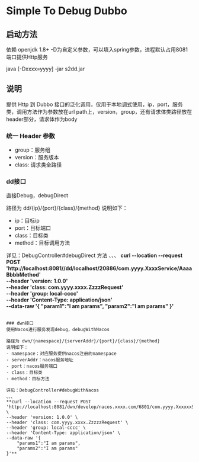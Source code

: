 # Simple To Debug Dubbo

## 启动方法

依赖 openjdk 1.8+ -D为自定义参数，可以填入spring参数，进程默认占用8081端口提供Http服务

java [-Dxxxx=yyyy] -jar s2dd.jar


## 说明
提供 Http 到 Dubbo 接口的泛化调用，仅用于本地调式使用，ip，port，服务类，调用方法作为参数放在url path上，version，group，还有请求体类路径放在header部分，请求体作为body

### 统一 Header 参数
- group：服务组
- version：服务版本
- class: 请求类全路径

### dd接口 
直接Debug，debugDirect

路径为 dd/{ip}/{port}/{class}/{method}
说明如下：
- ip：目标ip
- port：目标端口
- class：目标类
- method：目标调用方法

详见：DebugController#debugDirect 方法
、、、
**curl --location --request POST 'http://localhost:8081//dd/localhost/20886/com.yyyy.XxxxService/AaaaBbbbMethod' \
--header 'version: 1.0.0' \
--header 'class: com.yyyy.xxxx.ZzzzRequest' \
--header 'group: local-cccc' \
--header 'Content-Type: application/json' \
--data-raw '{
    "param1":"I am params",
    "param2":"I am params"
}'**
```

### dwn接口 
使用Nacos进行服务发现debug，debugWithNacos

路径为 dwn/{namespace}/{serverAddr}/{port}/{class}/{method}
说明如下：
- namespace：对应服务提供nacos注册的namespace
- serverAddr：nacos服务地址
- port：nacos服务端口
- class：目标类
- method：目标方法

详见：DebugController#debugWithNacos
、、、
**curl --location --request POST 'http://localhost:8081/dwn/develop/nacos.xxxx.com/6801/com.yyyy.XxxxxxService/AaaaBbbbMethod' \
--header 'version: 1.0.0' \
--header 'class: com.yyyy.xxxx.ZzzzzRequest' \
--header 'group: local-cccc' \
--header 'Content-Type: application/json' \
--data-raw '{
    "params1":"I am params",
    "params2":"I am params"
}'**
```

